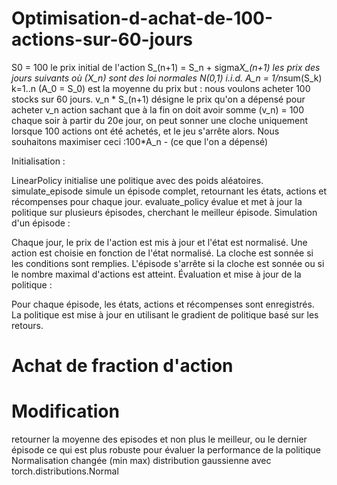 # Optimisation-d-achat-de-100-actions-sur-60-jours

S0 = 100 le prix initial de l'action 
S_(n+1) = S_n + sigma*X_(n+1) les prix des jours suivants
où (X_n) sont des loi normales N(0,1) i.i.d.
A_n = 1/n*sum(S_k) k=1..n  (A_0 = S_0) est la moyenne du prix 
but : nous voulons acheter 100 stocks sur 60 jours.
v_n * S_(n+1) désigne le prix qu'on a dépensé pour acheter v_n action
sachant que à la fin on doit avoir somme (v_n) = 100 
chaque soir à partir du 20e jour, on peut sonner une cloche uniquement lorsque 100 actions ont été achetés, et le jeu s'arrête alors.
Nous souhaitons maximiser ceci :100*A_n - (ce que l'on a dépensé)

Initialisation :

LinearPolicy initialise une politique avec des poids aléatoires.
simulate_episode simule un épisode complet, retournant les états, actions et récompenses pour chaque jour.
evaluate_policy évalue et met à jour la politique sur plusieurs épisodes, cherchant le meilleur épisode.
Simulation d'un épisode :

Chaque jour, le prix de l'action est mis à jour et l'état est normalisé.
Une action est choisie en fonction de l'état normalisé.
La cloche est sonnée si les conditions sont remplies.
L'épisode s'arrête si la cloche est sonnée ou si le nombre maximal d'actions est atteint.
Évaluation et mise à jour de la politique :

Pour chaque épisode, les états, actions et récompenses sont enregistrés.
La politique est mise à jour en utilisant le gradient de politique basé sur les retours.

# Achat de fraction d'action


# Modification

retourner la moyenne des episodes et non plus le meilleur, ou le dernier épisode ce qui est plus robuste pour évaluer la performance de la politique
Normalisation changée (min max)
distribution gaussienne avec torch.distributions.Normal
